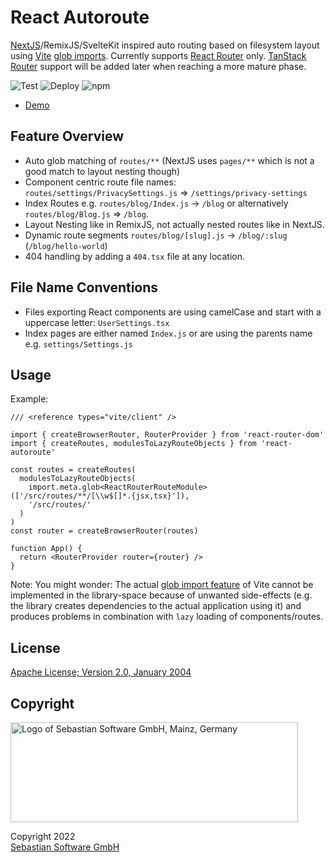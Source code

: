 # React Autoroute

[NextJS](https://nextjs.org/docs/routing/introduction)/RemixJS/SvelteKit inspired auto routing based on filesystem layout using [Vite](https://vitejs.dev) [glob imports](https://vitejs.dev/guide/features.html#glob-import). Currently supports [React Router](https://reactrouter.com/en/main) only. [TanStack Router](https://tanstack.com/router/v1) support will be added later when reaching a more mature phase.

![Test](https://github.com/sebastian-software/react-autoroute/actions/workflows/test.yml/badge.svg)
![Deploy](https://github.com/sebastian-software/react-autoroute/actions/workflows/deploy.yml/badge.svg)
![npm](https://img.shields.io/npm/v/react-autoroute)

- [Demo](https://sebastian-software.github.io/react-autoroute/index.html)

## Feature Overview

- Auto glob matching of `routes/**` (NextJS uses `pages/**` which is not a good match to layout nesting though)
- Component centric route file names: `routes/settings/PrivacySettings.js` => `/settings/privacy-settings`
- Index Routes e.g. `routes/blog/Index.js` → `/blog` or alternatively `routes/blog/Blog.js` => `/blog`.
- Layout Nesting like in RemixJS, not actually nested routes like in NextJS.
- Dynamic route segments `routes/blog/[slug].js` → `/blog/:slug` (`/blog/hello-world`)
- 404 handling by adding a `404.tsx` file at any location.

## File Name Conventions

- Files exporting React components are using camelCase and start with a uppercase letter: `UserSettings.tsx`
- Index pages are either named `Index.js` or are using the parents name e.g. `settings/Settings.js`

## Usage

Example:

```tsx
/// <reference types="vite/client" />

import { createBrowserRouter, RouterProvider } from 'react-router-dom'
import { createRoutes, modulesToLazyRouteObjects } from 'react-autoroute'

const routes = createRoutes(
  modulesToLazyRouteObjects(
    import.meta.glob<ReactRouterRouteModule>(['/src/routes/**/[\\w$[]*.{jsx,tsx}']),
    '/src/routes/'
  )
)
const router = createBrowserRouter(routes)

function App() {
  return <RouterProvider router={router} />
}
```

Note: You might wonder: The actual [glob import feature](https://vitejs.dev/guide/features.html#glob-import) of
Vite cannot be implemented in the library-space because of unwanted side-effects (e.g. the library creates
dependencies to the actual application using it) and produces problems in combination with `lazy` loading
of components/routes.

## License

[Apache License; Version 2.0, January 2004](http://www.apache.org/licenses/LICENSE-2.0)

## Copyright

<img src="https://cdn.rawgit.com/sebastian-software/sebastian-software-brand/0d4ec9d6/sebastiansoftware-en.svg" alt="Logo of Sebastian Software GmbH, Mainz, Germany" width="460" height="160"/>

Copyright 2022<br/>[Sebastian Software GmbH](http://www.sebastian-software.de)
